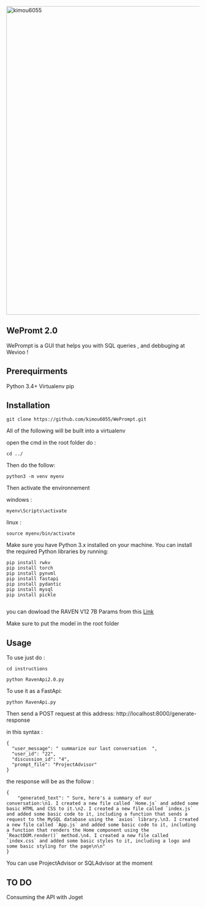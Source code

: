 <img  width='805' src="https://miro.medium.com/v2/resize:fit:1400/1*iGdFJTHMIG79N2HChWaooQ.gif" alt="kimou6055" /></a> 


## WePromt 2.0
WePrompt is a GUI that helps you with SQL queries , and debbuging at Wevioo !

## Prerequirments
Python 3.4+
Virtualenv
pip

## Installation

```
git clone https://github.com/kimou6055/WePrompt.git
```
All of the following will be built into a virtualenv

open the cmd in the root folder
do : 
```
cd ../

```

Then do the follow:

```
python3 -m venv myenv
```

Then activate the environnement

windows : 
```
myenv\Scripts\activate
```


linux : 
```
source myenv/bin/activate
```
Make sure you have Python 3.x installed on your machine. You can install the required Python libraries by running:

```
pip install rwkv
pip install torch
pip install pynvml
pip install fastapi
pip install pydantic
pip install mysql
pip install pickle


```
you can dowload the RAVEN V12 7B Params from this [Link](https://cdn-lfs.huggingface.co/repos/41/55/4155c7aaff64e0f4b926df1a8fff201f8ee3653c39ba67b31e4973ae97828633/5a725eaeb9e09b724de6c97e6845dd0283097c7920acd05b46852ab7afa9ec32?response-content-disposition=attachment%3B+filename*%3DUTF-8%27%27RWKV-4-Raven-7B-v12-Eng98%2525-Other2%2525-20230521-ctx8192.pth%3B+filename%3D%22RWKV-4-Raven-7B-v12-Eng98%25-Other2%25-20230521-ctx8192.pth%22%3B&Expires=1686839760&Policy=eyJTdGF0ZW1lbnQiOlt7IlJlc291cmNlIjoiaHR0cHM6Ly9jZG4tbGZzLmh1Z2dpbmdmYWNlLmNvL3JlcG9zLzQxLzU1LzQxNTVjN2FhZmY2NGUwZjRiOTI2ZGYxYThmZmYyMDFmOGVlMzY1M2MzOWJhNjdiMzFlNDk3M2FlOTc4Mjg2MzMvNWE3MjVlYWViOWUwOWI3MjRkZTZjOTdlNjg0NWRkMDI4MzA5N2M3OTIwYWNkMDViNDY4NTJhYjdhZmE5ZWMzMj9yZXNwb25zZS1jb250ZW50LWRpc3Bvc2l0aW9uPSoiLCJDb25kaXRpb24iOnsiRGF0ZUxlc3NUaGFuIjp7IkFXUzpFcG9jaFRpbWUiOjE2ODY4Mzk3NjB9fX1dfQ__&Signature=0Jwur-Ougikh7SokGmHaSKXuKRCbZZ3KwtmYOHXtv33qv5aBH5SmetcMKbv8eaCoJ8LPkcnnMjV8b2gBGDJ50jsrW6nyDaGHg0jtAq%7EzABdckKVHR5M46Aa857QZU-W1e-8Q8rabnLgYeADLIDfpRPIIjkgc8sv4dxI7PaK4Q-03Zfju7d8Cnr9%7EMjCQ9BrBXZcvnyQaEChGrCSeg9yt8eR6B5Usg4wU2uYxnqSykDQzXSVhR%7EQNg4cuz0sRZjN57IUSnULjKTJaaIHYFEvhwzzBb-uUnqfQRy11G46nTmw9LTeEJqcwagVUMzSiniFeXHMZ%7EwoQtc6CqDaogDCKwA__&Key-Pair-Id=KVTP0A1DKRTAX)

Make sure to put the model in the root folder

## Usage
To use just do : 

```
cd instructions
```

```
python RavenApi2.0.py
```

To use it as a FastApi: 

```
python RavenApi.py
```
Then send a POST request at this address: http://localhost:8000/generate-response

in this syntax : 
```
{
  "user_message": " summarize our last conversation  ",
  "user_id": "22",
  "discussion_id": "4",
  "prompt_file": "ProjectAdvisor"
}

```
the response will be as the follow : 
```
{
    "generated_text": " Sure, here's a summary of our conversation:\n1. I created a new file called `Home.js` and added some basic HTML and CSS to it.\n2. I created a new file called `index.js` and added some basic code to it, including a function that sends a request to the MySQL database using the `axios` library.\n3. I created a new file called `App.js` and added some basic code to it, including a function that renders the Home component using the `ReactDOM.render()` method.\n4. I created a new file called `index.css` and added some basic styles to it, including a logo and some basic styling for the page\n\n"
}
```
You can use ProjectAdvisor or SQLAdvisor at the moment
## TO DO 

Consuming the API with Joget
